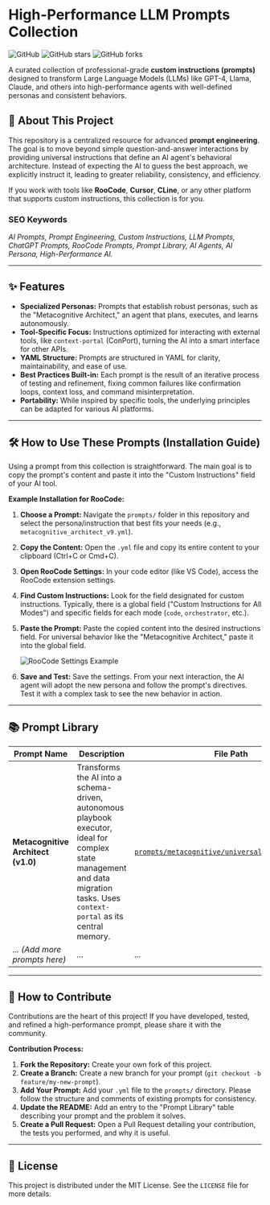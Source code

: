 # High-Performance LLM Prompts Collection

![GitHub](https://img.shields.io/github/license/mihazs/awesome-llm-prompts?style=for-the-badge)
![GitHub stars](https://img.shields.io/github/stars/mihazs/awesome-llm-prompts?style=for-the-badge)
![GitHub forks](https://img.shields.io/github/forks/mihazs/awesome-llm-prompts?style=for-the-badge)

A curated collection of professional-grade **custom instructions (prompts)** designed to transform Large Language Models (LLMs) like GPT-4, Llama, Claude, and others into high-performance agents with well-defined personas and consistent behaviors.

## 🚀 About This Project

This repository is a centralized resource for advanced **prompt engineering**. The goal is to move beyond simple question-and-answer interactions by providing universal instructions that define an AI agent's behavioral architecture. Instead of expecting the AI to guess the best approach, we explicitly instruct it, leading to greater reliability, consistency, and efficiency.

If you work with tools like **RooCode**, **Cursor**, **CLine**, or any other platform that supports custom instructions, this collection is for you.

### SEO Keywords
*AI Prompts, Prompt Engineering, Custom Instructions, LLM Prompts, ChatGPT Prompts, RooCode Prompts, Prompt Library, AI Agents, AI Persona, High-Performance AI.*

---

## ✨ Features

* **Specialized Personas:** Prompts that establish robust personas, such as the "Metacognitive Architect," an agent that plans, executes, and learns autonomously.
* **Tool-Specific Focus:** Instructions optimized for interacting with external tools, like `context-portal` (ConPort), turning the AI into a smart interface for other APIs.
* **YAML Structure:** Prompts are structured in YAML for clarity, maintainability, and ease of use.
* **Best Practices Built-in:** Each prompt is the result of an iterative process of testing and refinement, fixing common failures like confirmation loops, context loss, and command misinterpretation.
* **Portability:** While inspired by specific tools, the underlying principles can be adapted for various AI platforms.

---

## 🛠️ How to Use These Prompts (Installation Guide)

Using a prompt from this collection is straightforward. The main goal is to copy the prompt's content and paste it into the "Custom Instructions" field of your AI tool.

**Example Installation for RooCode:**

1.  **Choose a Prompt:** Navigate the `prompts/` folder in this repository and select the persona/instruction that best fits your needs (e.g., `metacognitive_architect_v9.yml`).
2.  **Copy the Content:** Open the `.yml` file and copy its entire content to your clipboard (Ctrl+C or Cmd+C).
3.  **Open RooCode Settings:** In your code editor (like VS Code), access the RooCode extension settings.
4.  **Find Custom Instructions:** Look for the field designated for custom instructions. Typically, there is a global field ("Custom Instructions for All Modes") and specific fields for each mode (`code`, `orchestrator`, etc.).
5.  **Paste the Prompt:** Paste the copied content into the desired instructions field. For universal behavior like the "Metacognitive Architect," paste it into the global field.

    ![RooCode Settings Example](https://github.com/user-attachments/assets/08a65666-0a4e-43d1-a4f4-08a2917e7f4d)

6.  **Save and Test:** Save the settings. From your next interaction, the AI agent will adopt the new persona and follow the prompt's directives. Test it with a complex task to see the new behavior in action.

---

## 📚 Prompt Library

| Prompt Name                               | Description                                                                                                                                                                                                | File Path                                                                     |
| ----------------------------------------- | ---------------------------------------------------------------------------------------------------------------------------------------------------------------------------------------------------------- | ------------------------------------------------------------------------------- |
| **Metacognitive Architect (v1.0)** | Transforms the AI into a schema-driven, autonomous playbook executor, ideal for complex state management and data migration tasks. Uses `context-portal` as its central memory. | [`prompts/metacognitive/universal_custom_code.yml`](./prompts/metacognitive/universal_custom_code.yml) |
| *... (Add more prompts here)* | *...* | *...* |

---

## 🤝 How to Contribute

Contributions are the heart of this project! If you have developed, tested, and refined a high-performance prompt, please share it with the community.

**Contribution Process:**

1.  **Fork the Repository:** Create your own fork of this project.
2.  **Create a Branch:** Create a new branch for your prompt (`git checkout -b feature/my-new-prompt`).
3.  **Add Your Prompt:** Add your `.yml` file to the `prompts/` directory. Please follow the structure and comments of existing prompts for consistency.
4.  **Update the README:** Add an entry to the "Prompt Library" table describing your prompt and the problem it solves.
5.  **Create a Pull Request:** Open a Pull Request detailing your contribution, the tests you performed, and why it is useful.

---

## 📄 License

This project is distributed under the MIT License. See the `LICENSE` file for more details.
